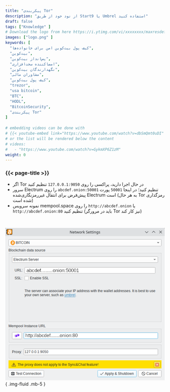 ```yaml
---
title: "پیکربندی Tor"
description: "از نود خود از طریق Start9 یا Umbrel استفاده کنید"
draft: false
tags: ["Knowledge" ]
# Download the logo from here https://i.ytimg.com/vi/xxxxxxxx/maxresdefault.jpg
images: ["logo.png" ]
keywords: [
  "کیف پول بیت‌کوین امن برای خانواده‌ها",
  "بیت‌کوین",
  "پس‌انداز بیت‌کوین",
  "امضاکننده سخت‌افزاری",
  "نگهدارندگان بیت‌کوین",
  "مشاوران مالی",
  "کیف پول بیت‌کوین",
  "trezor",
  "usa bitcoin",
  "BTC",
  "HODL",
  "BitcoinSecurity",
  "پیکربندی Tor"
]

# embedding videos can be done with 
# {{< youtube-embed link="https://www.youtube.com/watch?v=dbSmQmt0uDI" >}}
# or the list will be rendered below the content
# videos:
#   - "https://www.youtube.com/watch?v=GykmXP6Z1zM"
weight: 0
---
```


### {{< page-title >}}  
 

- اگر Tor در حال اجرا دارید، پراکسی را روی `127.0.0.1:9050` تنظیم کنید  
- سرور Electrum را روی `abcdef.onion:50001` تنظیم کنید؛ در اینجا `50001` پورت پیش‌فرض برای انتقال غیررمزنگاری‌شده Electrum است (به هر حال Tor رمزگذاری شده است)
- نمونه سرویس mempool.space را روی `http://abcdef.onion` یا `http://abcdef.onion:80` تنظیم کنید (باید در مرورگر Tor نیز کار کند)

 </br>

 
 ![tor config](config.png)
 { .img-fluid .mb-5 }